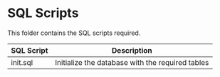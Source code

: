 # SQL Scripts

This folder contains the SQL scripts required.

|SQL Script| Description|
|---|---|
|init.sql| Initialize the database with the required tables|
